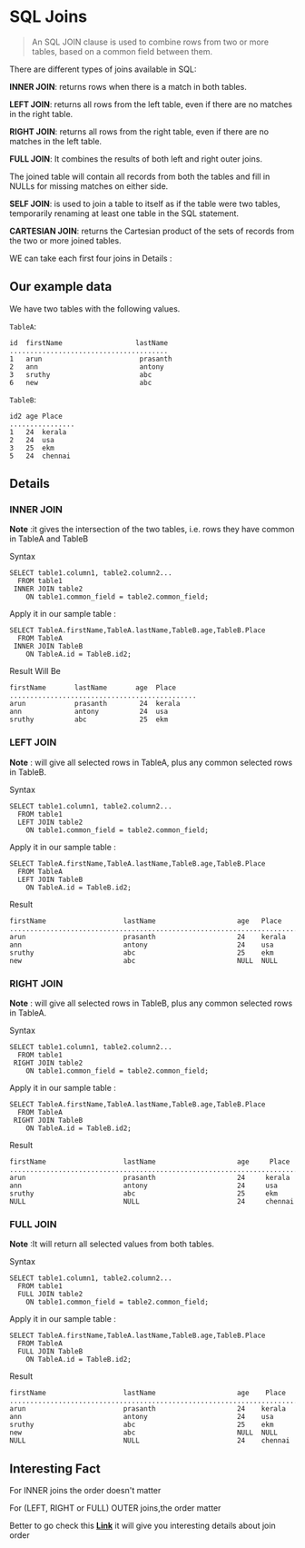 # SQL Joins

> An SQL JOIN clause is used to combine rows from two or more tables,
> based on a common field between them.

There are different types of joins available in SQL:

**INNER JOIN**: returns rows when there is a match in both tables.

**LEFT JOIN**: returns all rows from the left table, even if there are no matches in the right table.

**RIGHT JOIN**: returns all rows from the right table, even if there are no matches in the left table.

**FULL JOIN**: It combines the results of both left and right outer joins.

The joined table will contain all records from both the tables and fill in NULLs for missing matches on either side.

**SELF JOIN**: is used to join a table to itself as if the table were two tables, temporarily renaming at least one table in the SQL statement.

**CARTESIAN JOIN**: returns the Cartesian product of the sets of records from the two or more joined tables.

WE can take each first four joins in Details :

## Our example data

We have two tables with the following values.

`TableA`:

    id	firstName			       lastName
    .......................................
    1	arun                     	prasanth
    2	ann                      	antony
    3	sruthy                   	abc
    6	new                      	abc

`TableB`:

    id2	age	Place
    ................
    1	24	kerala
    2	24	usa
    3	25	ekm
    5	24	chennai

## Details

### INNER JOIN

**Note** :it gives the intersection of the two tables, i.e. rows they have common in TableA and TableB

Syntax

    SELECT table1.column1, table2.column2...
      FROM table1
     INNER JOIN table2
        ON table1.common_field = table2.common_field;

Apply it in our sample table :

    SELECT TableA.firstName,TableA.lastName,TableB.age,TableB.Place
      FROM TableA
     INNER JOIN TableB
        ON TableA.id = TableB.id2;

Result Will Be

    firstName	    lastName	   age	Place
    ..............................................
    arun            prasanth        24	kerala
    ann             antony          24	usa
    sruthy          abc             25	ekm

### LEFT JOIN

**Note** : will give all selected rows in TableA, plus any common selected rows in TableB.

Syntax

    SELECT table1.column1, table2.column2...
      FROM table1
      LEFT JOIN table2
        ON table1.common_field = table2.common_field;

Apply it in our sample table :

    SELECT TableA.firstName,TableA.lastName,TableB.age,TableB.Place
      FROM TableA
      LEFT JOIN TableB
        ON TableA.id = TableB.id2;

Result

    firstName			        lastName			        age	  Place
    ...............................................................................
    arun                     	prasanth                 	24	  kerala
    ann                      	antony                   	24	  usa
    sruthy                   	abc                      	25	  ekm
    new                      	abc                      	NULL  NULL

### RIGHT JOIN

**Note** : will give all selected rows in TableB, plus any common selected rows in TableA.

Syntax

    SELECT table1.column1, table2.column2...
      FROM table1
     RIGHT JOIN table2
        ON table1.common_field = table2.common_field;

Apply it in our sample table :

    SELECT TableA.firstName,TableA.lastName,TableB.age,TableB.Place
      FROM TableA
     RIGHT JOIN TableB
        ON TableA.id = TableB.id2;

Result

    firstName			        lastName			        age	    Place
    ...............................................................................
    arun                     	prasanth                 	24	   kerala
    ann                      	antony                   	24	   usa
    sruthy                   	abc                      	25	   ekm
    NULL				        NULL				        24	   chennai

### FULL JOIN

**Note** :It will return all selected values from both tables.

Syntax

    SELECT table1.column1, table2.column2...
      FROM table1
      FULL JOIN table2
        ON table1.common_field = table2.common_field;

Apply it in our sample table :

    SELECT TableA.firstName,TableA.lastName,TableB.age,TableB.Place
      FROM TableA
      FULL JOIN TableB
        ON TableA.id = TableB.id2;

Result

    firstName			        lastName			        age	   Place
    ...............................................................................
    arun                     	prasanth                 	24	  kerala
    ann                      	antony                   	24	  usa
    sruthy                   	abc                      	25	  ekm
    new                      	abc                      	NULL  NULL
    NULL				        NULL				        24	  chennai

## Interesting Fact

For INNER joins the order doesn't matter

For (LEFT, RIGHT or FULL) OUTER joins,the order matter

Better to go check this **[Link][1]** it will give you interesting details about join order

[1]: https://stackoverflow.com/questions/9614922/does-the-join-order-matter-in-sql
